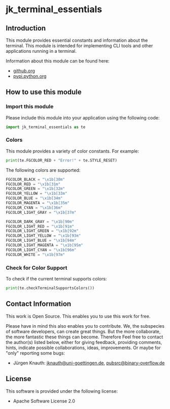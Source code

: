 jk_terminal_essentials
==========

Introduction
------------

This module provides essential constants and information about the terminal. This module is intended for implementing CLI tools and other applications running in a terminal.

Information about this module can be found here:

* [github.org](https://github.com/jkpubsrc/....)
* [pypi.python.org](https://pypi.python.org/pypi/jk_terminal_essentials)

How to use this module
----------------------

### Import this module

Please include this module into your application using the following code:

```python
import jk_terminal_essentials as te
```

### Colors

This module provides a variety of color constants. For example:

```python
print(te.FGCOLOR_RED + "Error!" + te.STYLE_RESET)
```

The following colors are supported:

```python
FGCOLOR_BLACK = "\x1b[30m"
FGCOLOR_RED = "\x1b[31m"
FGCOLOR_GREEN = "\x1b[32m"
FGCOLOR_YELLOW = "\x1b[33m"
FGCOLOR_BLUE = "\x1b[34m"
FGCOLOR_MAGENTA = "\x1b[35m"
FGCOLOR_CYAN = "\x1b[36m"
FGCOLOR_LIGHT_GRAY = "\x1b[37m"

FGCOLOR_DARK_GRAY = "\x1b[90m"
FGCOLOR_LIGHT_RED = "\x1b[91m"
FGCOLOR_LIGHT_GREEN = "\x1b[92m"
FGCOLOR_LIGHT_YELLOW = "\x1b[93m"
FGCOLOR_LIGHT_BLUE = "\x1b[94m"
FGCOLOR_LIGHT_MAGENTA = "\x1b[95m"
FGCOLOR_LIGHT_CYAN = "\x1b[96m"
FGCOLOR_WHITE = "\x1b[97m"
```

### Check for Color Support

To check if the current terminal supports colors:

```python
print(te.checkTerminalSupportsColors())
```

Contact Information
-------------------

This work is Open Source. This enables you to use this work for free.

Please have in mind this also enables you to contribute. We, the subspecies of software developers, can create great things. But the more collaborate, the more fantastic these things can become. Therefore Feel free to contact the author(s) listed below, either for giving feedback, providing comments, hints, indicate possible collaborations, ideas, improvements. Or maybe for "only" reporting some bugs:

* Jürgen Knauth: jknauth@uni-goettingen.de, pubsrc@binary-overflow.de

License
-------

This software is provided under the following license:

* Apache Software License 2.0



